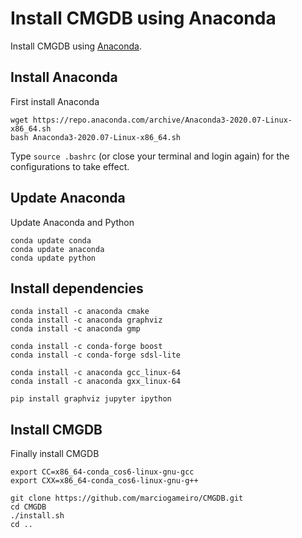 # Install CMGDB using Anaconda

Install CMGDB using [Anaconda](https://www.anaconda.com/distribution/).

## Install Anaconda

First install Anaconda

	wget https://repo.anaconda.com/archive/Anaconda3-2020.07-Linux-x86_64.sh
	bash Anaconda3-2020.07-Linux-x86_64.sh

Type `source .bashrc` (or close your terminal and login again) for the configurations to take effect.

## Update Anaconda

Update Anaconda and Python

	conda update conda
	conda update anaconda
	conda update python

## Install dependencies

	conda install -c anaconda cmake
	conda install -c anaconda graphviz
	conda install -c anaconda gmp

	conda install -c conda-forge boost
	conda install -c conda-forge sdsl-lite

	conda install -c anaconda gcc_linux-64
	conda install -c anaconda gxx_linux-64

	pip install graphviz jupyter ipython

## Install CMGDB

Finally install CMGDB

	export CC=x86_64-conda_cos6-linux-gnu-gcc
	export CXX=x86_64-conda_cos6-linux-gnu-g++

	git clone https://github.com/marciogameiro/CMGDB.git
	cd CMGDB
	./install.sh
	cd ..
